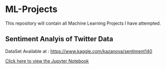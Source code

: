 # ML-Projects

This repository will contain all Machine Learning Projects I have attempted.

## Sentiment Analyis of Twitter Data
DataSet Available at : https://www.kaggle.com/kazanova/sentiment140

[Click here to view the Jupyter Notebook](https://github.com/saifali-patel/ML-Projects/blob/main/Twitter%20Sentiment%20Analysis/TwitterSentimentAnalysis.ipynb)
